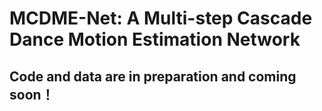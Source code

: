 # MCDME-Net: A Multi-step Cascade Dance Motion Estimation Network
## Code and data are in preparation and coming soon！
